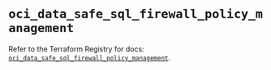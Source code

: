 # `oci_data_safe_sql_firewall_policy_management`

Refer to the Terraform Registry for docs: [`oci_data_safe_sql_firewall_policy_management`](https://registry.terraform.io/providers/oracle/oci/7.19.0/docs/resources/data_safe_sql_firewall_policy_management).
